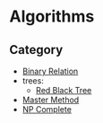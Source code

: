 # Algorithms
## Category
* [Binary Relation](./BinaryRelation.md)
* trees:
  * [Red Black Tree](./trees/RedBlackTree.md)
* [Master Method](./MasterMethod.md)
* [NP Complete](./NP_Complete.md)
